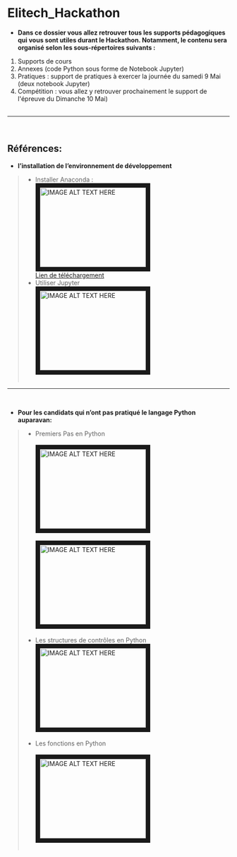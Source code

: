 # Elitech_Hackathon

 * **Dans ce dossier vous allez retrouver tous les supports pédagogiques qui vous sont utiles durant le Hackathon. Notamment, le contenu sera organisé selon les sous-répertoires suivants :**
 
  1.  Supports de cours
  2.  Annexes  (code Python sous forme de Notebook Jupyter)
  3.  Pratiques : support de pratiques à exercer la journée du samedi 9 Mai (deux notebook Jupyter)
  4. Compétition : vous allez y retrouver prochainement le support de l'épreuve du Dimanche 10 Mai)<br><br>
***
<br>

## Références:

* **l’installation de l’environnement de développement**
> * Installer Anaconda :<br>
<a href="https://www.youtube.com/watch?v=bkBhXKNf70s
" target="_blank"><img src="http://img.youtube.com/vi/bkBhXKNf70s/0.jpg" 
alt="IMAGE ALT TEXT HERE" width="240" height="180" border="10" /></a><br>
> [Lien de téléchargement](https://www.anaconda.com/products/individual)
 > * Utiliser Jupyter<br>
 <a href=":https://www.youtube.com/watch?v=qZiN0dzx8ag
" target="_blank"><img src="http://img.youtube.com/vi/qZiN0dzx8ag/0.jpg" 
alt="IMAGE ALT TEXT HERE" width="240" height="180" border="10" /></a><br><br>
 ***
 
<br>


* **Pour les candidats qui n’ont pas pratiqué le langage Python auparavan:**
> * Premiers Pas en Python<br><br>
<a href="https://www.youtube.com/watch?v=9VJdd4Klofs
" target="_blank"><img src="http://img.youtube.com/vi/9VJdd4Klofs/0.jpg" 
alt="IMAGE ALT TEXT HERE" width="240" height="180" border="10" /></a><br><br>
<a href="https://www.youtube.com/watch?v=psaDHhZ0cPs&list=PLMS9Cy4Enq5JmIZtKE5OHJCI3jZfpASbR
" target="_blank"><img src="http://img.youtube.com/vi/psaDHhZ0cPs/0.jpg" 
alt="IMAGE ALT TEXT HERE" width="240" height="180" border="10" /></a><br><br>
> * Les structures de contrôles en Python <br>
<a href=" https://www.youtube.com/watch?v=2dnu0OX7alg
" target="_blank"><img src="http://img.youtube.com/vi/2dnu0OX7alg/0.jpg" 
alt="IMAGE ALT TEXT HERE" width="240" height="180" border="10" /></a><br><br>
> * Les fonctions en Python<br><br>
<a href="https://www.youtube.com/watch?v=xOBQNK9VWlI
" target="_blank"><img src="http://img.youtube.com/vi/xOBQNK9VWlI/0.jpg" 
alt="IMAGE ALT TEXT HERE" width="240" height="180" border="10" /></a><br><br>
